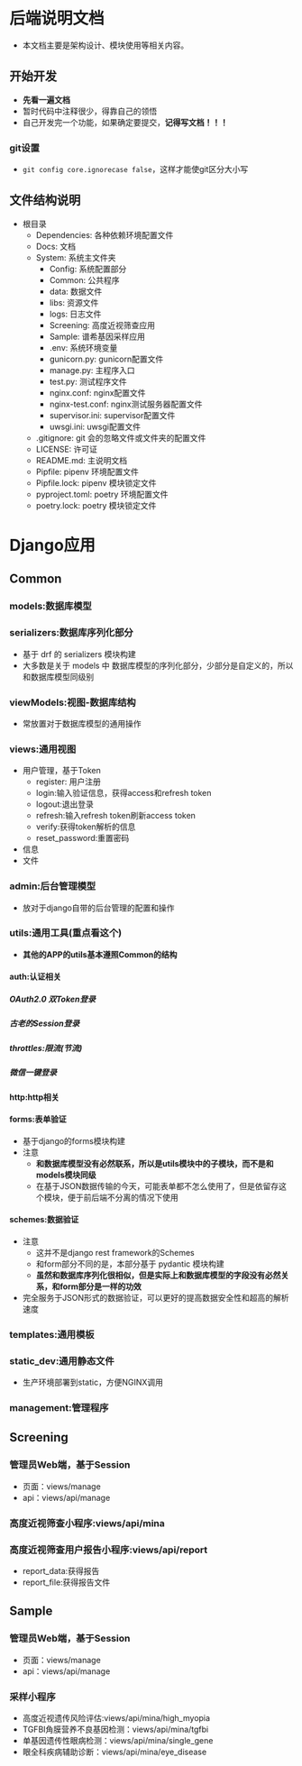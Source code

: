 # 后端说明文档

- 本文档主要是架构设计、模块使用等相关内容。

## 开始开发

- **先看一遍文档**
- 暂时代码中注释很少，得靠自己的领悟
- 自己开发完一个功能，如果确定要提交，**记得写文档！！！**

### git设置

- `git config core.ignorecase false`，这样才能使git区分大小写

## 文件结构说明

- 根目录
    - Dependencies: 各种依赖环境配置文件
    - Docs: 文档
    - System: 系统主文件夹
        - Config: 系统配置部分
        - Common: 公共程序
        - data: 数据文件
        - libs: 资源文件
        - logs: 日志文件
        - Screening: 高度近视筛查应用
        - Sample: 谱希基因采样应用
        - .env: 系统环境变量
        - gunicorn.py: gunicorn配置文件
        - manage.py: 主程序入口
        - test.py: 测试程序文件
        - nginx.conf: nginx配置文件
        - nginx-test.conf: nginx测试服务器配置文件
        - supervisor.ini: supervisor配置文件
        - uwsgi.ini: uwsgi配置文件
    - .gitignore: git 会的忽略文件或文件夹的配置文件
    - LICENSE: 许可证
    - README.md: 主说明文档
    - Pipfile: pipenv 环境配置文件
    - Pipfile.lock: pipenv 模块锁定文件
    - pyproject.toml: poetry 环境配置文件
    - poetry.lock: poetry 模块锁定文件

# Django应用

## Common

### models:数据库模型

### serializers:数据库序列化部分

- 基于 drf 的 serializers 模块构建
- 大多数是关于 models 中 数据库模型的序列化部分，少部分是自定义的，所以和数据库模型同级别

### viewModels:视图-数据库结构

- 常放置对于数据库模型的通用操作

### views:通用视图

- 用户管理，基于Token
    - register: 用户注册
    - login:输入验证信息，获得access和refresh token
    - logout:退出登录
    - refresh:输入refresh token刷新access token
    - verify:获得token解析的信息
    - reset_password:重置密码
- 信息
- 文件

### admin:后台管理模型

- 放对于django自带的后台管理的配置和操作

### utils:通用工具(重点看这个)

- **其他的APP的utils基本遵照Common的结构**

#### auth:认证相关

##### OAuth2.0 双Token登录

##### 古老的Session登录


##### throttles:限流(节流)

##### 微信一键登录


#### http:http相关

#### forms:表单验证

- 基于django的forms模块构建
- 注意
    - **和数据库模型没有必然联系，所以是utils模块中的子模块，而不是和models模块同级**
    - 在基于JSON数据传输的今天，可能表单都不怎么使用了，但是依留存这个模块，便于前后端不分离的情况下使用

#### schemes:数据验证

- 注意
    - 这并不是django rest framework的Schemes
    - 和form部分不同的是，本部分基于 pydantic 模块构建
    - **虽然和数据库序列化很相似，但是实际上和数据库模型的字段没有必然关系，和form部分是一样的功效**
- 完全服务于JSON形式的数据验证，可以更好的提高数据安全性和超高的解析速度

### templates:通用模板

### static_dev:通用静态文件

- 生产环境部署到static，方便NGINX调用

### management:管理程序

## Screening

### 管理员Web端，基于Session

- 页面：views/manage
- api：views/api/manage

### 高度近视筛查小程序:views/api/mina

### 高度近视筛查用户报告小程序:views/api/report

- report_data:获得报告
- report_file:获得报告文件

## Sample

### 管理员Web端，基于Session

- 页面：views/manage
- api：views/api/manage

### 采样小程序

- 高度近视遗传风险评估:views/api/mina/high_myopia
- TGFBI角膜营养不良基因检测：views/api/mina/tgfbi
- 单基因遗传性眼病检测：views/api/mina/single_gene
- 眼全科疾病辅助诊断：views/api/mina/eye_disease

